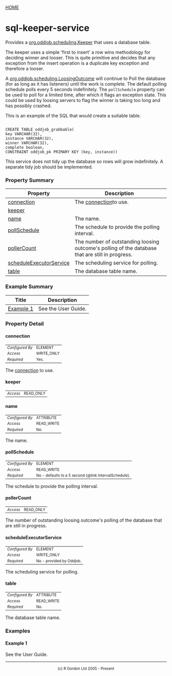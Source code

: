 [HOME](../../../README.md)
# sql-keeper-service

Provides a [org.oddjob.scheduling.Keeper](http://rgordon.co.uk/oddjob/1.6.0/api/org/oddjob/scheduling/Keeper.html) that uses a database
table.


The keeper uses a simple 'first to insert' a row wins methodology for deciding
winner and looser. This is quite primitive and decides that any exception
from the insert operation is a duplicate key exception and therefore a
looser.


A [org.oddjob.scheduling.LoosingOutcome](http://rgordon.co.uk/oddjob/1.6.0/api/org/oddjob/scheduling/LoosingOutcome.html) will continue to Poll the database (for as long
as it has listeners) until the work is complete. The default polling schedule
polls every 5 seconds indefinitely. The <code>pollSchedule</code> property
can be used to poll for a limited time, after which it flags an exception
state. This could be used by loosing servers to flag the winner is taking
too long and has possibly crashed.


This is an example of the SQL that would create a suitable table.

<pre><code>
CREATE TABLE oddjob_grabbable(
key VARCHAR(32),
instance VARCHAR(32),
winner VARCHAR(32),
complete boolean,
CONSTRAINT oddjob_pk PRIMARY KEY (key, instance))
</pre></code>



This service does not tidy up the database so rows will grow indefinitely.
A separate tidy job should be implemented.

### Property Summary

| Property | Description |
| -------- | ----------- |
| [connection](#propertyconnection) | The [connection](../../../org/oddjob/sql/ConnectionType.md)to use. | 
| [keeper](#propertykeeper) |  | 
| [name](#propertyname) | The name. | 
| [pollSchedule](#propertypollSchedule) | The schedule to provide the polling interval. | 
| [pollerCount](#propertypollerCount) | The number of outstanding loosing outcome's polling of the database that are still in progress. | 
| [scheduleExecutorService](#propertyscheduleExecutorService) | The scheduling service for polling. | 
| [table](#propertytable) | The database table name. | 


### Example Summary

| Title | Description |
| ----- | ----------- |
| [Example 1](#example1) | See the User Guide. |


### Property Detail
#### connection <a name="propertyconnection"></a>

<table style='font-size:smaller'>
      <tr><td><i>Configured By</i></td><td>ELEMENT</td></tr>
      <tr><td><i>Access</i></td><td>WRITE_ONLY</td></tr>
      <tr><td><i>Required</i></td><td>Yes.</td></tr>
</table>

The [connection](../../../org/oddjob/sql/ConnectionType.md) to use.

#### keeper <a name="propertykeeper"></a>

<table style='font-size:smaller'>
      <tr><td><i>Access</i></td><td>READ_ONLY</td></tr>
</table>



#### name <a name="propertyname"></a>

<table style='font-size:smaller'>
      <tr><td><i>Configured By</i></td><td>ATTRIBUTE</td></tr>
      <tr><td><i>Access</i></td><td>READ_WRITE</td></tr>
      <tr><td><i>Required</i></td><td>No.</td></tr>
</table>

The name.

#### pollSchedule <a name="propertypollSchedule"></a>

<table style='font-size:smaller'>
      <tr><td><i>Configured By</i></td><td>ELEMENT</td></tr>
      <tr><td><i>Access</i></td><td>READ_WRITE</td></tr>
      <tr><td><i>Required</i></td><td>No - defaults to a 5 second {@link IntervalSchedule}.</td></tr>
</table>

The schedule to provide the polling interval.

#### pollerCount <a name="propertypollerCount"></a>

<table style='font-size:smaller'>
      <tr><td><i>Access</i></td><td>READ_ONLY</td></tr>
</table>

The number of outstanding loosing outcome's
polling of the database that are still in progress.

#### scheduleExecutorService <a name="propertyscheduleExecutorService"></a>

<table style='font-size:smaller'>
      <tr><td><i>Configured By</i></td><td>ELEMENT</td></tr>
      <tr><td><i>Access</i></td><td>WRITE_ONLY</td></tr>
      <tr><td><i>Required</i></td><td>No - provided by Oddjob.</td></tr>
</table>

The scheduling service for polling.

#### table <a name="propertytable"></a>

<table style='font-size:smaller'>
      <tr><td><i>Configured By</i></td><td>ATTRIBUTE</td></tr>
      <tr><td><i>Access</i></td><td>READ_WRITE</td></tr>
      <tr><td><i>Required</i></td><td>No.</td></tr>
</table>

The database table name.


### Examples
#### Example 1 <a name="example1"></a>

See the User Guide.


-----------------------

<div style='font-size: smaller; text-align: center;'>(c) R Gordon Ltd 2005 - Present</div>

